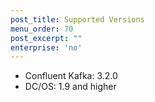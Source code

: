 ```yaml
---
post_title: Supported Versions
menu_order: 70
post_excerpt: ""
enterprise: 'no'
---
```


- Confluent Kafka: 3.2.0
- DC/OS: 1.9 and higher

